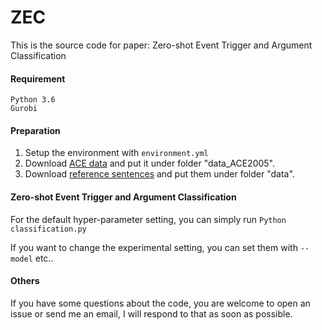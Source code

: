 # ZEC

This is the source code for paper: Zero-shot Event Trigger and Argument Classification


#### Requirement
```
Python 3.6
Gurobi
```


#### Preparation

1. Setup the environment with `environment.yml`
2. Download [ACE data](https://hkustconnect-my.sharepoint.com/:u:/g/personal/hzhangal_connect_ust_hk/EXL9a1b8HfFHpo0m06itQxYBSlR0wDBKD6GbRVYnAyYPKA?e=YHoflu) and put it under folder "data_ACE2005".
3. Download [reference sentences](https://hkustconnect-my.sharepoint.com/:u:/g/personal/hzhangal_connect_ust_hk/EfdZ4waLFrxDijTkoZh_zpUBkCc_T2Kp0YbFuYoFahXGGQ?e=xb2fKs) and put them under folder "data".

#### Zero-shot Event Trigger and Argument Classification


For the default hyper-parameter setting, you can simply run `Python classification.py`

If you want to change the experimental setting, you can set them with `--model` etc..


#### Others
If you have some questions about the code, you are welcome to open an issue or send me an email, I will respond to that as soon as possible.

